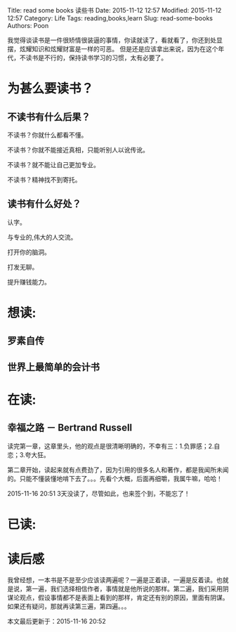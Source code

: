Title: read some books 读些书
Date: 2015-11-12 12:57
Modified: 2015-11-12 12:57
Category: Life
Tags: reading,books,learn
Slug: read-some-books
Authors: Poon

<!-- ^ -->
我觉得谈读书是一件很矫情很装逼的事情，你读就读了，看就看了，你还到处显摆，炫耀知识和炫耀财富是一样的可恶。
但是还是应该拿出来说，因为在这个年代，不读书是不行的，保持读书学习的习惯，太有必要了。

<!-- $ -->

# 为甚么要读书？

## 不读书有什么后果？


不读书？你就什么都看不懂。


不读书？你就不能接近真相，只能听别人以讹传讹。


不读书？就不能让自己更加专业。


不读书？精神找不到寄托。

## 读书有什么好处？

认字。

与专业的,伟大的人交流。

打开你的脑洞。

打发无聊。

提升赚钱能力。




# 想读:

## 罗素自传

## 世界上最简单的会计书 

# 在读:

## 幸福之路 － Bertrand Russell

读完第一章，这章里头，他的观点是很清晰明确的，不幸有三：1.负罪感；2.自恋；3.夸大狂。

第二章开始，读起来就有点费劲了，因为引用的很多名人和著作，都是我闻所未闻的。只能不懂装懂地啃下去了。。。先看个大概，后面再细嚼，我属牛嘛，哈哈！

2015-11-16 20:51 3天没读了，尽管如此，也来签个到，不能忘了！

# 已读:

# 读后感

我曾经想，一本书是不是至少应该读两遍呢？一遍是正着读，一遍是反着读。也就是说，第一遍，我们选择相信作者，事情就是他所说的那样。第二遍，我们采用阴谋论观点，假设事情都不是表面上看到的那样，肯定还有别的原因，里面有阴谋。如果还有疑问，那就再读第三遍，第四遍。。。

本文最后更新于：2015-11-16 20:52
